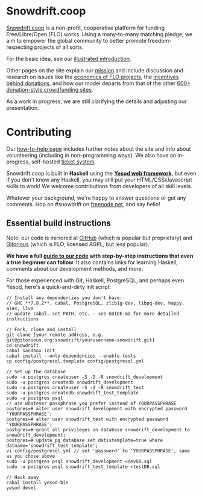 Snowdrift.coop
==============

[Snowdrift.coop](https://snowdrift.coop) is a non-profit, cooperative platform for funding Free/Libre/Open (FLO) works. Using a many-to-many matching pledge, we aim to empower the global community to better promote freedom-respecting projects of all sorts.

For the basic idea, see our [illustrated introduction](https://snowdrift.coop/p/snowdrift/w/intro).

Other pages on the site explain our [mission](https://snowdrift.coop/p/snowdrift/w/mission) and include discussion and research on issues like the [economics of FLO projects](https://snowdrift.coop/p/snowdrift/w/economics), the [incentives behind donations](https://snowdrift.coop/p/snowdrift/w/psychology), and how our model departs from that of the other [600+ donation-style crowdfunding sites](https://snowdrift.coop/p/snowdrift/w/othercrowdfunding).

As a work in progress, we are still clarifying the details and adjusting our presentation.


Contributing
===========

Our [how-to-help page](https://snowdrift.coop/p/snowdrift/w/how-to-help) includes further notes about the site and info about volunteering (including in non-programming ways). We also have an in-progress, self-hosted [ticket system](http://snowdrift.coop/p/snowdrift/t).

Snowdrift.coop is built in **Haskell** using the **[Yesod web framework](http://www.yesodweb.com/)**,
but even if you don't know any Haskell, you may still put your HTML/CSS/Javascript skills to work!
We welcome contributions from developers of all skill levels.

Whatever your background, we're happy to answer questions or get any comments. Hop on #snowdrift on [freenode.net](http://webchat.freenode.net/?channels=#snowdrift), and say hello!


Essential build instructions
----------------------------

Note: our code is mirrored at [GitHub](https://github.com/dlthomas/snowdrift) (which is popular but proprietary) and [Gitorious](https://gitorious.org/snowdrift/snowdrift) (which is FLO, licensed AGPL, but less popular).

**We have a full [guide to our code](GUIDE.md) with step-by-step instructions that even a true beginner can follow.**
It also contains links for learning Haskell, comments about our development methods, and more.

For those experienced with Git, Haskell, PostgreSQL, and perhaps even Yesod,
here's a quick-and-dirty init script:

```
// Install any dependencies you don't have:
// GHC **7.8.2**, cabal, PostgreSQL, zlib1g-dev, libpq-dev, happy, alex, llvm
// update cabal, set PATH, etc. — see GUIDE.md for more detailed instructions

// Fork, clone and install
git clone [your remote address, e.g. git@gitorious.org:snowdrift/yourusername-snowdrift.git]
cd snowdrift
cabal sandbox init
cabal install --only-dependencies --enable-tests
cp config/postgresql.template config/postgresql.yml

// Set up the database
sudo -u postgres createuser -S -D -R snowdrift_development
sudo -u postgres createdb snowdrift_development
sudo -u postgres createuser -S -d -R snowdrift_test
sudo -u postgres createdb snowdrift_test_template
sudo -u postgres psql
// use whatever passphrase you prefer instead of YOURPASSPHRASE
postgres=# alter user snowdrift_development with encrypted password 'YOURPASSPHRASE'; 
postgres=# alter user snowdrift_test with encrypted password 'YOURPASSPHRASE';
postgres=# grant all privileges on database snowdrift_development to snowdrift_development;
postgres=# update pg_database set datistemplate=true where datname='snowdrift_test_template';
vi config/postgresql.yml // set 'password' to 'YOURPASSPHRASE', same as you chose above
sudo -u postgres psql snowdrift_development <devDB.sql
sudo -u postgres psql snowdrift_test_template <testDB.sql

// Hack away
cabal install yesod-bin
yesod devel
```
